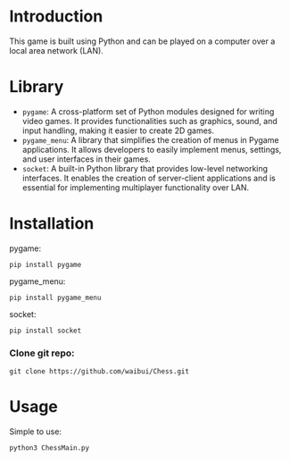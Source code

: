 # Introduction
This game is built using Python and can be played on a computer over a local area network (LAN).

# Library
* `pygame`: A cross-platform set of Python modules designed for writing video games. It provides functionalities such as graphics, sound, and input handling, making it easier to create 2D games.
* `pygame_menu`: A library that simplifies the creation of menus in Pygame applications. It allows developers to easily implement menus, settings, and user interfaces in their games.
* `socket`: A built-in Python library that provides low-level networking interfaces. It enables the creation of server-client applications and is essential for implementing multiplayer functionality over LAN.

# Installation
pygame:
```
pip install pygame
```

pygame_menu:
```
pip install pygame_menu
```

socket:
```
pip install socket
```

### Clone git repo:
```
git clone https://github.com/waibui/Chess.git
```

# Usage
Simple to use:
```
python3 ChessMain.py
```
